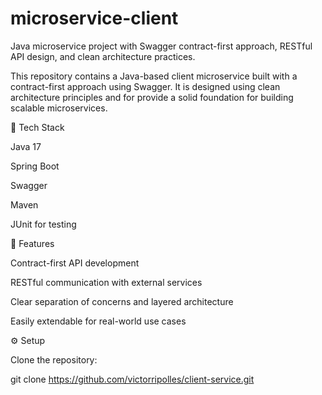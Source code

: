 # microservice-client
Java microservice project with Swagger contract-first approach, RESTful API design, and clean architecture practices.

This repository contains a Java-based client microservice built with a contract-first approach using Swagger. It is designed using clean architecture principles and for provide a solid foundation for building scalable microservices.

🚀 Tech Stack

Java 17

Spring Boot

Swagger 

Maven

JUnit for testing

📑 Features

Contract-first API development

RESTful communication with external services

Clear separation of concerns and layered architecture

Easily extendable for real-world use cases

⚙️ Setup

Clone the repository:

git clone https://github.com/victorripolles/client-service.git
